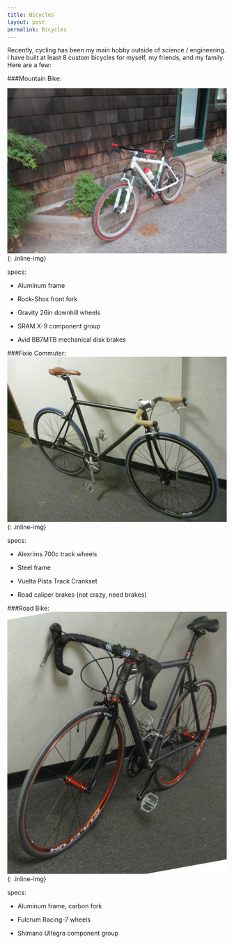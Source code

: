 ```yaml
---
title: Bicycles
layout: post
permalink: Bicycles
---
```


Recently, cycling has been my main hobby outside of science / engineering.  I have built at least 8 custom bicycles for myself, my friends, and my family.  Here are a few:

###Mountain Bike:

![MountainBike](/images/MountainBike.JPG){: .inline-img}

specs:

- Aluminum frame

- Rock-Shox front fork

- Gravity 26in downhill wheels

- SRAM X-9 component group

- Avid BB7MTB mechanical disk brakes


###Fixie Commuter:
![Fixie](/images/Fixie00.jpg){: .inline-img}

specs:

- Alexrims 700c track wheels

- Steel frame

- Vuelta Pista Track Crankset

- Road caliper brakes (not crazy, need brakes)

###Road Bike:
![RoadBike](/images/RoadBike.jpg){: .inline-img}

specs:

- Aluminum frame, carbon fork

- Fulcrum Racing-7 wheels

- Shimano Ultegra component group

